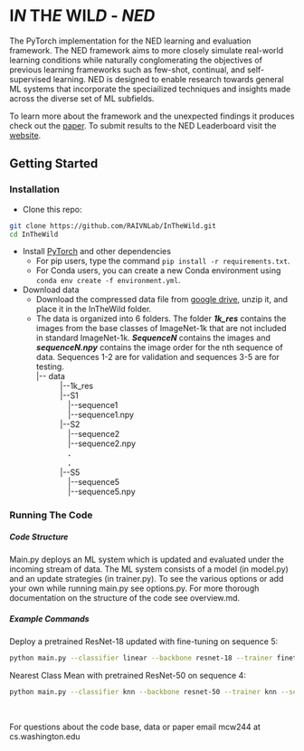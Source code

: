 # I***N*** TH***E*** WIL***D*** - ***NED***

The PyTorch implementation for the NED learning and evaluation framework. The NED framework aims to more closely simulate real-world learning conditions while naturally conglomerating the objectives of previous learning frameworks such as few-shot, continual, and self-supervised learning. NED is designed to enable research towards general ML systems that incorporate the speciailized techniques and insights made across the diverse set of ML subfields. 

To learn more about the framework and the unexpected findings it produces check out the  [paper](https://arxiv.org/abs/2007.02519). To submit results to the NED Leaderboard visit the [website](https://raivn.cs.washington.edu/projects/InTheWild/).


## Getting Started
### Installation
- Clone this repo:
```bash
git clone https://github.com/RAIVNLab/InTheWild.git
cd InTheWild
```

- Install [PyTorch](http://pytorch.org) and other dependencies
  - For pip users, type the command `pip install -r requirements.txt`.
  - For Conda users, you can create a new Conda environment using `conda env create -f environment.yml`.
- Download data 
    - Download the compressed data file from [google drive](https://drive.google.com/uc?export=download&id=1IL9NidHS2kBW2rzFNnzL1TIA_zzSdRaW), unzip it, and place it in the InTheWild folder.
    - The data is organized into 6 folders. The folder ***1k_res*** contains the images from the base classes of ImageNet-1k that are not included in standard ImageNet-1k. ***SequenceN*** contains the images and ***sequenceN.npy*** contains the image order for the nth sequence of data. Sequences 1-2 are for validation and sequences 3-5 are for testing.  
    |-- data <br />
       |--1k_res <br />
       |--S1 <br />
        |--sequence1 <br />
        |--sequence1.npy <br />
       |--S2 <br />
        |--sequence2 <br />
        |--sequence2.npy <br />
        **.** <br />
        **.** <br />
       |--S5 <br />
        |--sequence5 <br />
        |--sequence5.npy <br />


### Running The Code 
##### Code Structure
Main.py deploys an ML system which is updated and evaluated under the incoming stream of data. The ML system consists of a model (in model.py) and an update strategies (in trainer.py). To see the various options or add your own while running main.py see options.py. For more thorough documentation on the structure of the code see overview.md. 

##### Example Commands
Deploy a pretrained ResNet-18 updated with fine-tuning on sequence 5:
```bash
python main.py --classifier linear --backbone resnet-18 --trainer finetune --sequence_num 5 --pretrain
```
Nearest Class Mean with pretrained ResNet-50 on sequence 4:
```bash
python main.py --classifier knn --backbone resnet-50 --trainer knn --sequence_num 4 --pretrain 
```
<br />

For questions about the code base, data or paper email mcw244 at cs.washington.edu
